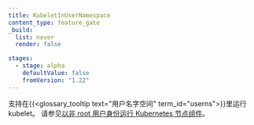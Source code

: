 ```yaml
---
title: KubeletInUserNamespace
content_type: feature_gate
_build:
  list: never
  render: false

stages:
  - stage: alpha
    defaultValue: false
    fromVersion: "1.22"
---
```


<!--
Enables support for running kubelet in a
{{<glossary_tooltip text="user namespace" term_id="userns">}}.
 See [Running Kubernetes Node Components as a Non-root User](/docs/tasks/administer-cluster/kubelet-in-userns/).
-->
支持在{{<glossary_tooltip text="用户名字空间" term_id="userns">}}里运行 kubelet。
请参见[以非 root 用户身份运行 Kubernetes 节点组件](/zh-cn/docs/tasks/administer-cluster/kubelet-in-userns/)。
